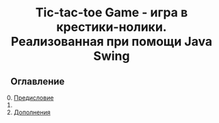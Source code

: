 <h1 align="center">Tic-tac-toe Game - игра в крестики-нолики. <br> Реализованная при помощи Java Swing </h1>
<h2 dir="auto"><a id="user-content-оглавление" class="anchor" aria-hidden="true" href="#оглавление"><svg class="octicon octicon-link" viewBox="0 0 16 16" version="1.1" width="16" height="16" aria-hidden="true"></svg></a>Оглавление</h2>
<ol start="0" dir="auto">
<li><a href="#предисловие">Предисловие</a></li>
<li><a href="ход_компьютера"></a></li>
<li><a href="#дополнение">Дополнения</a></li>
</ol>

